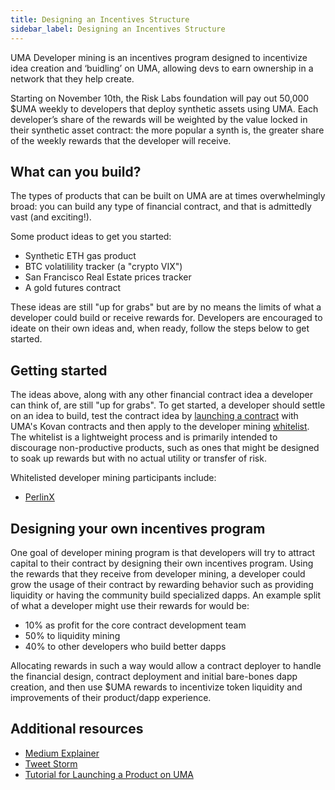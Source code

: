 ```yaml
---
title: Designing an Incentives Structure
sidebar_label: Designing an Incentives Structure
---
```


UMA Developer mining is an incentives program designed to incentivize idea creation and ‘buidling’ on UMA, allowing devs to earn ownership in a network that they help create.

Starting on November 10th, the Risk Labs foundation will pay out 50,000 $UMA weekly to developers that deploy synthetic assets using UMA. Each developer’s share of the rewards will be weighted by the value locked in their synthetic asset contract: the more popular a synth is, the greater share of the weekly rewards that the developer will receive. 

## What can you build?

The types of products that can be built on UMA are at times overwhelmingly broad: you can build any type of financial contract, and that is admittedly vast (and exciting!).

Some product ideas to get you started:

- Synthetic ETH gas product
- BTC volatilility tracker (a "crypto VIX")
- San Francisco Real Estate prices tracker
- A gold futures contract

These ideas are still "up for grabs" but are by no means the limits of what a developer could build or receive rewards for. Developers are encouraged to ideate on their own ideas and, when ready, follow the steps below to get started.

## Getting started

The ideas above, along with any other financial contract idea a developer can think of, are still "up for grabs". To get started, a developer should settle on an idea to build, test the contract idea by [launching a contract](https://docs.umaproject.org/developers/mint-locally) with UMA's Kovan contracts and then apply to the developer mining [whitelist](https://docs.google.com/forms/d/e/1FAIpQLSdPWOm4pNyqgDhXXr8wblWuSXXGslsGiJaFzrSNjN2RcG2RTQ/viewform). The whitelist is a lightweight process and is primarily intended to discourage non-productive products, such as ones that might be designed to soak up rewards but with no actual utility or transfer of risk.

Whitelisted developer mining participants include:

- [PerlinX](https://app.perlinx.finance/pools)

## Designing your own incentives program

One goal of developer mining program is that developers will try to attract capital to their contract by designing their own incentives program. Using the rewards that they receive from developer mining, a developer could grow the usage of their contract by rewarding behavior such as providing liquidity or having the community build specialized dapps. An example split of what a developer might use their rewards for would be:

- 10% as profit for the core contract development team
- 50% to liquidity mining
- 40% to other developers who build better dapps

Allocating rewards in such a way would allow a contract deployer to handle the financial design, contract deployment and initial bare-bones dapp creation, and then use $UMA rewards to incentivize token liquidity and improvements of their product/dapp experience.

## Additional resources

- [Medium Explainer](https://medium.com/uma-project/uma-announces-developer-mining-6f6fe15d5604)
- [Tweet Storm](https://twitter.com/UMAprotocol/status/1323611059328962560)
- [Tutorial for Launching a Product on UMA](https://docs.umaproject.org/developers/mint-locally)

<!--
To do: 
- Provide examples of implementing liquidity mining and dapp mining programs.
- Continue to update the whitelisted developer mining participant list
-->
